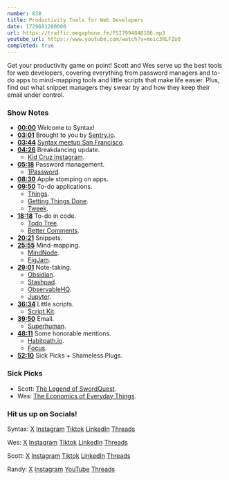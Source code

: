 ```yaml
---
number: 838
title: Productivity Tools for Web Developers
date: 1729681200000
url: https://traffic.megaphone.fm/FSI7994848106.mp3
youtube_url: https://www.youtube.com/watch?v=meic3RLFZo0
completed: true
---
```


Get your productivity game on point! Scott and Wes serve up the best tools for web developers, covering everything from password managers and to-do apps to mind-mapping tools and little scripts that make life easier. Plus, find out what snippet managers they swear by and how they keep their email under control.

### Show Notes

* **[00:00](#t=00:00)** Welcome to Syntax!
* **[03:01](#t=03:01)** Brought to you by [Sentry.io](http://sentry.io/syntax).
* **[03:44](#t=03:44)** [Syntax meetup San Francisco](https://www.eventbrite.com/e/san-francisco-syntax-meetup-tickets-982091250367).
* **[04:26](#t=04:26)** Breakdancing update.
    * [Kid Cruz Instagram](https://www.instagram.com/kid.cruz).
* **[05:18](#t=05:18)** Password management.
    * [1Password](https://1password.com/).
* **[08:30](#t=08:30)** Apple stomping on apps.
* **[09:50](#t=09:50)** To-do applications.
    * [Things](https://culturedcode.com/things/).
    * [Getting Things Done](https://gettingthingsdone.com/).
    * [Tweek](https://tweek.so/).
* **[18:18](#t=18:18)** To-do in code.
    * [Todo Tree](https://marketplace.visualstudio.com/items?itemName=Gruntfuggly.todo-tree).
    * [Better Comments](https://marketplace.visualstudio.com/items?itemName=aaron-bond.better-comments).
* **[20:21](#t=20:21)** Snippets.
* **[25:55](#t=25:55)** Mind-mapping.
    * [MindNode](https://www.mindnode.com/).
    * [FigJam](https://www.figma.com/figjam/).
* **[29:01](#t=29:01)** Note-taking.
    * [Obsidian](https://obsidian.md/).
    * [Stashpad](https://www.stashpad.com/).
    * [ObservableHQ](https://observablehq.com/).
    * [Jupyter](https://jupyter.org/).
* **[36:34](#t=36:34)** Little scripts.
    * [Script Kit](https://www.scriptkit.com/).
* **[39:50](#t=39:50)** Email.
    * [Superhuman](https://superhuman.com/refer/xdyojnbx).
* **[48:11](#t=48:11)** Some honorable mentions.
    * [Habitpath.io](https://habitpath.io/landing).
    * [Focus](https://heyfocus.com/).
* **[52:10](#t=52:10)** Sick Picks + Shameless Plugs.

### Sick Picks

- Scott: [The Legend of SwordQuest](https://www.iheart.com/podcast/1119-the-legend-of-swordquest-212688527/).
- Wes: [The Economics of Everyday Things](https://freakonomics.com/series/everyday-things/).

### Hit us up on Socials!

Syntax: [X](https://twitter.com/syntaxfm) [Instagram](https://www.instagram.com/syntax_fm/) [Tiktok](https://www.tiktok.com/@syntaxfm) [LinkedIn](https://www.linkedin.com/company/96077407/admin/feed/posts/) [Threads](https://www.threads.net/@syntax_fm)

Wes: [X](https://twitter.com/wesbos) [Instagram](https://www.instagram.com/wesbos/) [Tiktok](https://www.tiktok.com/@wesbos) [LinkedIn](https://www.linkedin.com/in/wesbos/) [Threads](https://www.threads.net/@wesbos)

Scott: [X](https://twitter.com/stolinski) [Instagram](https://www.instagram.com/stolinski/) [Tiktok](https://www.tiktok.com/@stolinski) [LinkedIn](https://www.linkedin.com/in/stolinski/) [Threads](https://www.threads.net/@stolinski)

Randy: [X](https://twitter.com/randyrektor) [Instagram](https://www.instagram.com/randyrektor/) [YouTube](https://www.youtube.com/@randyrektor) [Threads](https://www.threads.net/@randyrektor)